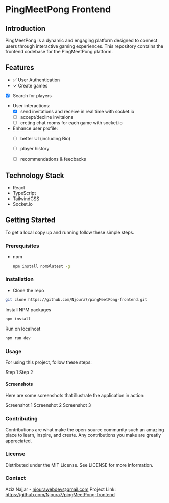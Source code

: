# PingMeetPong Frontend

## Introduction

PingMeetPong is a dynamic and engaging platform designed to connect users through interactive gaming experiences. This repository contains the frontend codebase for the PingMeetPong platform.

## Features

- ✅ User Authentication 
- ✓ Create games 
- [x] Search for players 
- User interactions:
  - [x] send invitations and receive in real time with socket.io
  - [ ] accept/decline invitaions
  - [ ] creting chat rooms for each game with socket.io
- Enhance user profile:
  - [ ] better UI (including Bio)
  - [ ] player history
  - [ ] recommendations & feedbacks    
  

## Technology Stack

- React
- TypeScript
- TailwindCSS
- Socket.io

## Getting Started

To get a local copy up and running follow these simple steps.

### Prerequisites

- npm
  ```sh
  npm install npm@latest -g
  ```

### Installation

- Clone the repo

```sh
git clone https://github.com/Njoura7/pingMeetPong-frontend.git
```

Install NPM packages

```sh
npm install
```

Run on localhost

```sh
npm run dev
```

### Usage

For using this project, follow these steps:

Step 1
Step 2

#### Screenshots

Here are some screenshots that illustrate the application in action:

Screenshot 1
Screenshot 2
Screenshot 3

### Contributing

Contributions are what make the open-source community such an amazing place to learn, inspire, and create. Any contributions you make are greatly appreciated.

### License

Distributed under the MIT License. See LICENSE for more information.

### Contact

Aziz Najjar - njourawebdev@gmail.com
Project Link: https://github.com/Njoura7/pingMeetPong-frontend
